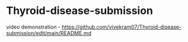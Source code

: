# Thyroid-disease-submission
video demonstration - https://github.com/vivekram07/Thyroid-disease-submission/edit/main/README.md
